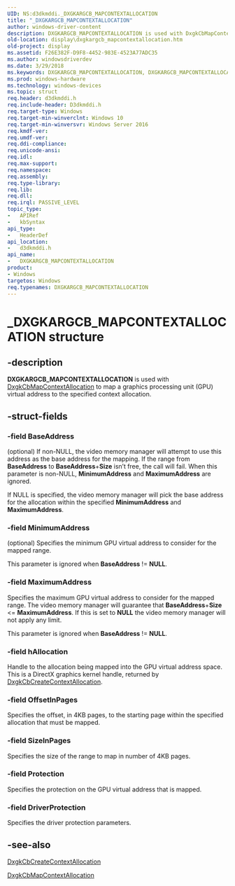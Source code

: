 ```yaml
---
UID: NS:d3dkmddi._DXGKARGCB_MAPCONTEXTALLOCATION
title: "_DXGKARGCB_MAPCONTEXTALLOCATION"
author: windows-driver-content
description: DXGKARGCB_MAPCONTEXTALLOCATION is used with DxgkCbMapContextAllocation to map a graphics processing unit (GPU) virtual address to the specified context allocation.
old-location: display\dxgkargcb_mapcontextallocation.htm
old-project: display
ms.assetid: F26E382F-D9F8-4452-983E-4523A77ADC35
ms.author: windowsdriverdev
ms.date: 3/29/2018
ms.keywords: DXGKARGCB_MAPCONTEXTALLOCATION, DXGKARGCB_MAPCONTEXTALLOCATION structure [Display Devices], _DXGKARGCB_MAPCONTEXTALLOCATION, d3dkmddi/DXGKARGCB_MAPCONTEXTALLOCATION, display.dxgkargcb_mapcontextallocation
ms.prod: windows-hardware
ms.technology: windows-devices
ms.topic: struct
req.header: d3dkmddi.h
req.include-header: D3dkmddi.h
req.target-type: Windows
req.target-min-winverclnt: Windows 10
req.target-min-winversvr: Windows Server 2016
req.kmdf-ver: 
req.umdf-ver: 
req.ddi-compliance: 
req.unicode-ansi: 
req.idl: 
req.max-support: 
req.namespace: 
req.assembly: 
req.type-library: 
req.lib: 
req.dll: 
req.irql: PASSIVE_LEVEL
topic_type:
-	APIRef
-	kbSyntax
api_type:
-	HeaderDef
api_location:
-	d3dkmddi.h
api_name:
-	DXGKARGCB_MAPCONTEXTALLOCATION
product:
- Windows
targetos: Windows
req.typenames: DXGKARGCB_MAPCONTEXTALLOCATION
---
```


# _DXGKARGCB_MAPCONTEXTALLOCATION structure


## -description


<b>DXGKARGCB_MAPCONTEXTALLOCATION</b> is used with <a href="https://msdn.microsoft.com/8EAC322D-B666-428A-99A3-96E489611832">DxgkCbMapContextAllocation</a> to map a graphics processing unit (GPU) virtual address to the specified context allocation.


## -struct-fields




### -field BaseAddress

(optional) If non-NULL, the video memory manager will attempt to use this address as the base address for the mapping. If the range from <b>BaseAddress</b> to <b>BaseAddress</b>+<b>Size</b> isn’t free, the call will fail. When this parameter is non-NULL, <b>MinimumAddress</b> and <b>MaximumAddress</b> are ignored.



If NULL is specified, the video memory manager will pick the base address for the allocation within the specified <b>MinimumAddress</b> and <b>MaximumAddress</b>. 



### -field MinimumAddress

(optional) Specifies the minimum GPU virtual address to consider for the mapped range. 


This parameter is ignored when <b>BaseAddress</b> != <b>NULL</b>.



### -field MaximumAddress

Specifies the maximum GPU virtual address to consider for the mapped range. The video memory manager will guarantee that <b>BaseAddress</b>+<b>Size</b> &lt;= <b>MaximumAddress</b>. If this is set to <b>NULL</b> the video memory manager will not apply any limit.


This parameter is ignored when <b>BaseAddress</b> != <b>NULL</b>.



### -field hAllocation

Handle to the allocation being mapped into the GPU virtual address space. This is a DirectX graphics kernel  handle, returned by <a href="https://msdn.microsoft.com/b6b142a4-20eb-4368-bd7f-8a25f4fe48ca">DxgkCbCreateContextAllocation</a>.


### -field OffsetInPages

Specifies the offset, in 4KB pages, to the starting page within the specified allocation that must be mapped.


### -field SizeInPages

Specifies the size of the range to map in number of 4KB pages.


### -field Protection

Specifies the protection on the GPU virtual address that is mapped. 


### -field DriverProtection

Specifies the driver protection parameters.


## -see-also




<a href="https://msdn.microsoft.com/b6b142a4-20eb-4368-bd7f-8a25f4fe48ca">DxgkCbCreateContextAllocation</a>



<a href="https://msdn.microsoft.com/8EAC322D-B666-428A-99A3-96E489611832">DxgkCbMapContextAllocation</a>
 

 

